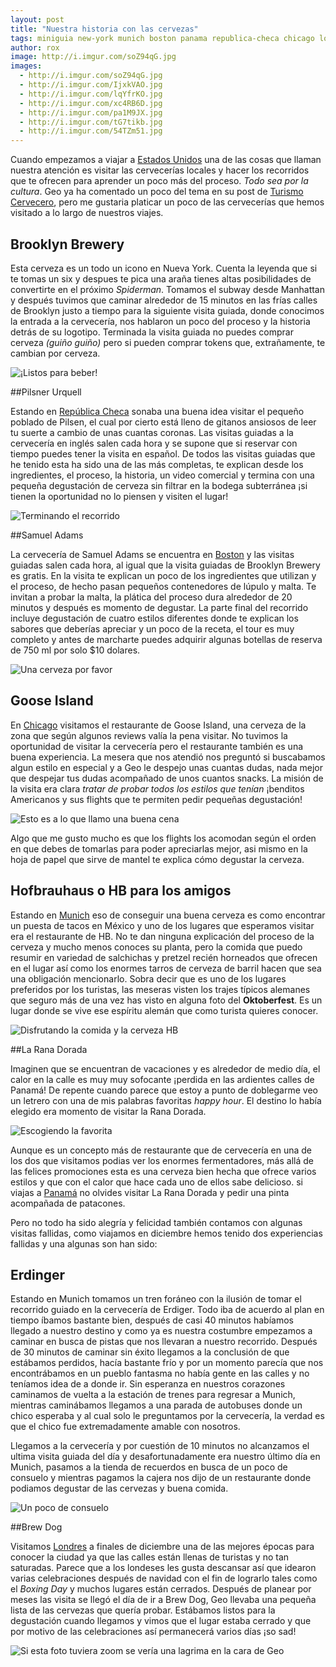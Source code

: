 ```yaml
---
layout: post
title: "Nuestra historia con las cervezas"
tags: miniguia new-york munich boston panama republica-checa chicago londres
author: rox
image: http://i.imgur.com/soZ94qG.jpg
images:
  - http://i.imgur.com/soZ94qG.jpg
  - http://i.imgur.com/IjxkVAO.jpg
  - http://i.imgur.com/lqYfrKO.jpg
  - http://i.imgur.com/xc4RB6D.jpg
  - http://i.imgur.com/pa1M9JX.jpg
  - http://i.imgur.com/tG7tikb.jpg
  - http://i.imgur.com/54TZm51.jpg
---
```

Cuando empezamos a viajar a [Estados Unidos](/tag/estados-unidos)  una de las cosas que llaman nuestra atención es visitar las cervecerías locales y hacer los recorridos que te ofrecen para aprender un poco más del proceso. *Todo sea por la cultura*. Geo ya ha comentado un poco del tema en su post de [Turismo Cervecero](/turismo-cervecero/), pero me gustaria platicar un poco de las cervecerías que hemos visitado a lo largo de nuestros viajes.

## Brooklyn Brewery 

Esta cerveza es un todo un icono en Nueva York. Cuenta la leyenda que si te tomas un six y despues te pica una araña tienes altas posibilidades de convertirte en el próximo *Spiderman*. Tomamos el subway desde Manhattan y después tuvimos que caminar alrededor de 15 minutos en las frías calles de Brooklyn justo a tiempo para la siguiente visita guiada, donde conocimos la entrada a la cervecería, nos hablaron un poco del proceso y la historia detrás de su logotipo. Terminada la visita guiada no puedes comprar cerveza *(guiño guiño)* pero si pueden comprar tokens que, extrañamente, te cambian por cerveza.

![¡Listos para beber!](http://i.imgur.com/IjxkVAO.jpg)

##Pilsner Urquell

Estando en [República Checa](/tag/republica-checa) sonaba una buena idea visitar el pequeño poblado de Pilsen, el cual por cierto está lleno de gitanos ansiosos de leer tu suerte a cambio de unas cuantas coronas. Las visitas guiadas a la cervecería en inglés salen cada hora y se supone que si reservar con tiempo puedes tener la visita en español. De todos las visitas guiadas que he tenido esta ha sido una de las más completas, te explican desde los ingredientes, el proceso, la historia, un video comercial y termina con una pequeña degustación de cerveza sin filtrar en la bodega subterránea ¡si tienen la oportunidad no lo piensen y visiten el lugar!

![Terminando el recorrido](http://i.imgur.com/lqYfrKO.jpg)

##Samuel Adams

La cervecería de Samuel Adams se encuentra en [Boston](/tag/boston) y las visitas guiadas salen cada hora, al igual que la visita guiadas de Brooklyn Brewery es gratis. En la visita te explican un poco de los ingredientes que utilizan y el proceso, de hecho pasan pequeños contenedores de lúpulo y malta. Te invitan a probar la malta, la plática del proceso dura alrededor de 20 minutos y después es momento de degustar. La parte final del recorrido incluye degustación de cuatro estilos diferentes donde te explican los sabores que deberías apreciar y un poco de la receta, el tour es muy completo y antes de marcharte puedes adquirir algunas botellas de reserva de 750 ml por solo $10 dolares. 

![Una cerveza por favor](http://i.imgur.com/xc4RB6D.jpg)

## Goose Island

En [Chicago](/tag/chicago) visitamos el restaurante de Goose Island, una cerveza de la zona que según algunos reviews valía la pena visitar. No tuvimos la oportunidad de visitar la cervecería pero el restaurante también es una buena experiencia. La mesera que nos atendió nos preguntó si buscabamos algun estilo en especial y a Geo le despejo unas cuantas dudas, nada mejor que despejar tus dudas acompañado de unos cuantos snacks. La misión de la visita era clara *tratar de probar todos los estilos que tenían* ¡benditos Americanos y sus flights que te permiten pedir pequeñas degustación!

![Esto es a lo que llamo una buena cena](http://i.imgur.com/J82wykS.jpg)

Algo que me gusto mucho es que los flights los acomodan según el orden en que debes de tomarlas para poder apreciarlas mejor, asi mismo en la hoja de papel que sirve de mantel te explica cómo degustar la cerveza.

## Hofbrauhaus o HB para los amigos

Estando en [Munich](/tag/munich) eso de conseguir una buena cerveza es como encontrar un puesta de tacos en México y uno de los lugares que esperamos visitar era el restaurante de HB. No te dan ninguna explicación del proceso de la cerveza y mucho menos conoces su planta, pero la comida que puedo resumir en variedad de salchichas y pretzel recién horneados que ofrecen en el lugar así como los enormes tarros de cerveza de barril hacen que sea una obligación mencionarlo. Sobra decir que es uno de los lugares preferidos por los turistas, las meseras visten los trajes típicos alemanes que seguro más de una vez has visto en alguna foto del **Oktoberfest**. Es un lugar donde se vive ese espíritu alemán que como turista quieres conocer.

![Disfrutando la comida y la cerveza HB](http://i.imgur.com/pa1M9JX.jpg)

##La Rana Dorada

Imaginen que se encuentran de vacaciones y es alrededor de medio día, el calor en la calle es muy muy sofocante ¡perdida en las ardientes calles de Panamá! De repente cuando parece que estoy a punto de doblegarme veo un letrero con una de mis palabras favoritas *happy hour*. El destino lo había elegido era momento de visitar la Rana Dorada. 

![Escogiendo la favorita](http://i.imgur.com/tG7tikb.jpg)

Aunque es un concepto más de restaurante que de cervecería en una de los dos que visitamos podias ver los enormes fermentadores, más allá de las felices promociones esta es una cerveza bien hecha que ofrece varios estilos y que con el calor que hace cada uno de ellos sabe delicioso. si viajas a [Panamá](/tag/panama) no olvides visitar La Rana Dorada y pedir una pinta acompañada de patacones.

Pero no todo ha sido alegría y felicidad también contamos con algunas visitas fallidas, como viajamos en diciembre hemos tenido dos experiencias fallidas y una algunas son han sido:

## Erdinger

Estando en Munich tomamos un tren foráneo con la ilusión de tomar el recorrido guiado en la cervecería de Erdiger. Todo iba de acuerdo al plan en tiempo íbamos bastante bien, después de casi 40 minutos habíamos llegado a nuestro destino y como ya es nuestra costumbre empezamos a caminar en busca de pistas que nos llevaran a nuestro recorrido. Después de 30 minutos de caminar sin éxito llegamos a la conclusión de que estábamos perdidos, hacía bastante frío y por un momento parecía que nos encontrábamos en un pueblo fantasma no había gente en las calles y no teníamos idea de a donde ir. Sin esperanza en nuestros corazones caminamos de vuelta a la estación de trenes para regresar a Munich, mientras caminábamos llegamos a una parada de autobuses donde un chico esperaba y al cual solo le preguntamos por la cervecería, la verdad es que el chico fue extremadamente amable con nosotros.

Llegamos a la cervecería y por cuestión de 10 minutos no alcanzamos el ultima visita guiada del día y desafortunadamente era nuestro último día en Munich, pasamos a la tienda de recuerdos en busca de un poco de consuelo y mientras pagamos la cajera nos dijo de un restaurante donde podiamos degustar de las cervezas y buena comida.

![Un poco de consuelo](http://i.imgur.com/U5RL9Yz.jpg)

##Brew Dog

Visitamos [Londres](/tag/londres) a finales de diciembre una de las mejores épocas para conocer la ciudad ya que las calles están llenas de turistas y no tan saturadas. Parece que a los londeses les gusta descansar así que idearon varias celebraciones después de navidad con el fin de lograrlo tales como el *Boxing Day* y muchos lugares están cerrados. Después de planear por meses las visita se llegó el día de ir a Brew Dog, Geo llevaba una pequeña lista de las cervezas que quería probar. Estábamos listos para la degustación cuando llegamos y vimos que el lugar estaba cerrado y que por motivo de las celebraciones así permanecerá varios días ¡so sad!

![Si esta foto tuviera zoom se vería una lagrima en la cara de Geo](http://i.imgur.com/54TZm51.jpg)
